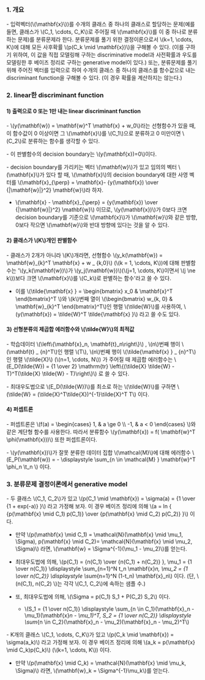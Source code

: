 
### 1. 개요

\- 입력벡터(\\(\mathbf{x}\\))를 수개의 클래스 중 하나의 클래스로 할당하는 문제(예를 들면, 클래스가 \\(C_1, \cdots, C_K\\)로 주어질 때 \\(\mathbf{x}\\)를 이 중 하나로 분류하는 문제)를 분류문제라 한다. 분류문제를 풀기 위한 결정이론으로서 \\(k=1, \cdots, K\\)에 대해 모든 사후확률 \\(p(C_k \mid \mathbf{x})\\)을 구해볼 수 있다. (이를 구하기 위하여, 이 값을 직접 모델링해 구하는 discriminative model과 사전확률과 우도를 모델링한 후 베이즈 정리로 구하는 generative model이 있다.) 또는, 분류문제를 풀기 위해 주어진 벡터를 입력으로 하여 수개의 클래스 중 하나의 클래스를 함수값으로 내는 discriminant function을 구해볼 수 있다. (이 경우 확률을 계산하지는 않는다.)


### 2. linear한 discriminant function

#### 1) 출력으로 0 또는 1만 내는 linear discriminant function

\- \\(y(\mathbf{w}) = \mathbf{w}^T \mathbf{x} + w_0\\)라는 선형함수가 있을 때, 이 함수값이 0 이상이면 그 \\(\mathbf{x}\\)를 \\(C_1\\)으로 분류하고 0 미만이면 \\(C_2\\)로 분류하는 함수를 생각할 수 있다. 

\- 이 판별함수의 decision boundary는 \\(y(\mathbf{x})=0\\)이다. 

\- decision boundary를 가리키는 벡터 \\(\mathbf{w}\\)가 있고 임의의 벡터 \\(\mathbf{x}\\)가 있다 할 때, \\(\mathbf{x}\\)의 decision boundary에 대한 사영 벡터를 \\(\mathbf{x}_{\perp} = \mathbf{x}- {y(\mathbf{x}) \over {\|\mathbf{w}\|}^2} \mathbf{w}\\)라 하자. 

- \\(\mathbf{x} - \mathbf{x}_{\perp} = {y(\mathbf{x}) \over {\|\mathbf{w}\|}^2} \mathbf{w}\\) 이므로, \\(y(\mathbf{x})\\)가 0보다 크면 decision boundary를 기준으로 \\(\mathbf{x}\\)가 \\(\mathbf{w}\\)와 같은 방향, 0보다 작으면 \\(\mathbf{w}\\)와 반대 방향에 있다는 것을 알 수 있다.

#### 2) 클래스가 \\(K\\)개인 판별함수

\- 클래스가 2개가 아니라 \\(K\\)개라면, 선형함수 \\(y_k(\mathbf{w}) = \mathbf{w}_{k}^T \mathbf{x} + w _ {k,0}\\) (\\(k = 1, \cdots, K\\))에 대해 판별함수는 '\\(y_k(\mathbf{w})\\)가 \\(y_j(\mathbf{w})\\)(\\(j=1, \cdots, K\\)이면서 \\(j \ne k\\))보다 크면 \\(\mathbf{x}\\)를 \\(C_k\\)로 판별하는 함수'라고 쓸 수 있다.

- 이를 \\(\tilde{\mathbf{x} } = \begin{bmatrix} x_0 & \mathbf{x}^T \end{bmatrix}^T \\)와 \\(k\\)번째 열이 \\(\begin{bmatrix} w_{k, 0} & \mathbf{w}_{k}^T \end{bmatrix}^T\\)인 행렬 \\(\tilde{W}\\)를 사용하여, \\(y(\mathbf{x}) = \tilde{W}^T \tilde{\mathbf{x} }\\) 라고 쓸 수도 있다.


#### 3) 선형분류의 제곱합 에러함수와 \\(\tilde{W}\\)의 최적값

\- 학습데이터 \\(\left\\{\mathbf{x}_n, \mathbf{t}_n\right\\}\\) , \\(n\\)번째 행이 \\(\mathbf{t} _ {n}^T\\)인 행렬 \\(T\\), \\(n\\)번째 행이 \\(\tilde{\mathbf{x} } _ {n}^T\\)인 행렬 \\(\tilde{X}\\) (\\(n=1, \cdots, N\\)) 가 주어질 때 제곱합 에러함수는 \\(E_D(\tilde{W}) = {1 \over 2} \mathrm{tr} \left\\{(\tilde{X} \tilde{W} - T)^T(\tilde{X} \tilde{W} - T)\right\\}\\) 로 쓸 수 있다.

\- 최대우도법으로 \\(E_D(\tilde{W})\\)를 최소로 하는 \\(\tilde{W}\\)를 구하면 \\(\tilde{W} = (\tilde{X}^T\tilde{X})^{-1}\tilde{X}^T T\\) 이다.



#### 4) 퍼셉트론

\- 퍼셉트론은 \\(f(a) = \begin{cases} 1, & a \ge 0 \\\ -1, & a < 0 \end{cases} \\)와 같은 계단형 함수를 사용한다. 따라서 분류함수 \\(y(\mathbf{x}) = f( \mathbf{w}^T \phi(\mathbf{x}))\\) 또한 퍼셉트론이다.

\- \\(y(\mathbf{x})\\)가 잘못 분류한 데이터 집합 \\(\mathcal{M}\\)에 대해 에러함수 \\(E_P(\mathbf{w}) = - \displaystyle \sum_{n \in \mathcal{M} } \mathbf{w}^T \phi_n \t_n \\) 이다.




### 3. 분류문제 결정이론에서 generative model

\- 두 클래스 \\(C_1, C_2\\)가 있고 \\(p(C_1 \mid \mathbf{x}) = \sigma(a) = {1 \over {1 + exp(-a)} }\\)  라고 가정해 보자. 이 경우 베이즈 정리에 의해 \\(a = ln { {p(\mathbf{x} \mid C_1) p(C_1)} \over {p(\mathbf{x} \mid C_2) p(C_2)} }\\) 이다.

- 만약 \\(p(\mathbf{x} \mid C_1) = \mathcal{N}(\mathbf{x} \mid \mu_1, \Sigma), p(\mathbf{x} \mid C_2)= \mathcal{N}(\mathbf{x} \mid \mu_2, \Sigma)\\) 라면, \\(\mathbf{w} = \Sigma^{-1}(\mu_1 - \mu_2)\\)를 얻는다.

- 최대우도법에 의해, \\(p(C_1) = {n(C_1) \over {n(C_1) + n(C_2)} }, \mu_1 = {1 \over n(C_1)} \displaystyle \sum_{n=1}^N t_n \mathbf{x}_n, \mu_2 = {1 \over n(C_2)} \displaystyle \sum_{n=1}^N (1-t_n) \mathbf{x}_n\\) 이다. (단, \\(n(C_1), n(C_2) \\)는 각각 \\(C_1, C_2\\)에 속하는 샘플 수.)

- 또, 최대우도법에 의해, \\(\Sigma = p(C_1) S_1 + P(C_2) S_2\\) 이다.

  - \\(S_1 = {1 \over n(C_1)} \displaystyle \sum_{n \in C_1}(\mathbf{x}_n - \mu_1)(\mathbf{x}_n - \mu_1)^T, S_2 = {1 \over n(C_2)} \displaystyle \sum_{n \in C_2}(\mathbf{x}_n - \mu_2)(\mathbf{x}_n - \mu_2)^T\\)

\- K개의 클래스 \\(C_1, \cdots, C_K\\)가 있고 \\(p(C_k \mid \mathbf{x}) = \sigma(a_k)\\) 라고 가정해 보자. 이 경우 베이즈 정리에 의해 \\(a_k = p(\mathbf{x} \mid C_k)p(C_k)\\) (\\(k=1, \cdots, K\\)) 이다. 

- 만약 \\(p(\mathbf{x} \mid C_k) = \mathcal{N}(\mathbf{x} \mid \mu_k, \Sigma)\\) 라면, \\(\mathbf{w}_k = \Sigma^{-1}\mu_k\\)를 얻는다.

